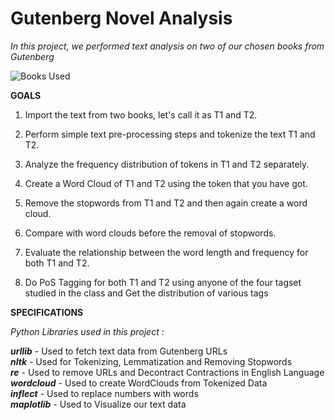 
# Gutenberg Novel Analysis

*In this project, we performed text analysis on two of our chosen books from Gutenberg*

![Books Used](https://user-images.githubusercontent.com/65908705/107999517-8dc02e00-700d-11eb-961b-8e64e012d5db.png)

**GOALS**

1.  Import the text from two books, let's call it as T1 and T2.
    
2.  Perform simple text pre-processing steps and tokenize the text T1 and T2.
    
3.  Analyze the frequency distribution of tokens in T1 and T2 separately.
    
4.  Create a Word Cloud of T1 and T2 using the token that you have got.
    
5.  Remove the stopwords from T1 and T2 and then again create a word cloud.
    
6.  Compare with word clouds before the removal of stopwords.
    
7.  Evaluate the relationship between the word length and frequency for both T1 and T2.
    
8.  Do PoS Tagging for both T1 and T2 using anyone of the four tagset studied in the class and Get the distribution of various tags

**SPECIFICATIONS**

*Python Libraries used in this project :*

***urllib*** - Used to fetch text data from Gutenberg URLs  
***nltk*** - Used for Tokenizing, Lemmatization and Removing Stopwords  
***re*** - Used to remove URLs and Decontract Contractions in English Language 
***wordcloud*** - Used to create WordClouds from Tokenized Data  
***inflect*** - Used to replace numbers with words  
***maplotlib*** - Used to Visualize our text data
